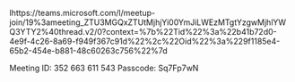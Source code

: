 lhttps://teams.microsoft.com/l/meetup-join/19%3ameeting_ZTU3MGQxZTUtMjhjYi00YmJiLWEzMTgtYzgwMjhlYWQ3YTY2%40thread.v2/0?context=%7b%22Tid%22%3a%22b41b72d0-4e9f-4c26-8a69-f949f367c91d%22%2c%22Oid%22%3a%229f1185e4-65b2-454e-b881-48c60263c756%22%7d


Meeting ID: 352 663 611 543
Passcode: Sq7Fp7wN